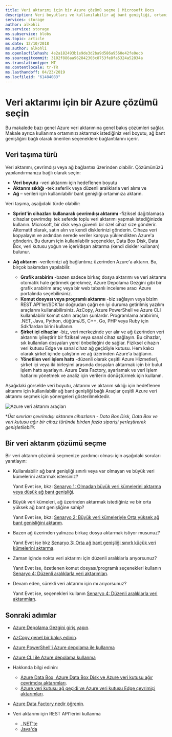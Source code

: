 ```yaml
---
title: Veri aktarımı için bir Azure çözümü seçme | Microsoft Docs
description: Veri boyutları ve kullanılabilir ağ bant genişliği, ortamınızdaki göre veri aktarımı için bir Azure çözümünü nasıl seçeceğinizi öğrenin
services: storage
author: alkohli
ms.service: storage
ms.subservice: blobs
ms.topic: article
ms.date: 12/10/2018
ms.author: alkohli
ms.openlocfilehash: 4e2a182493b1e9de3d2ba9d586a9560e42fe0ecb
ms.sourcegitcommit: 3102f886aa962842303c8753fe8fa5324a52834a
ms.translationtype: MT
ms.contentlocale: tr-TR
ms.lasthandoff: 04/23/2019
ms.locfileid: "61484083"
---
```

# <a name="choose-an-azure-solution-for-data-transfer"></a>Veri aktarımı için bir Azure çözümü seçin

Bu makalede bazı genel Azure veri aktarımına genel bakış çözümleri sağlar. Makale ayrıca kullanıma ortamınızı aktarmak istediğiniz veri boyutu, ağ bant genişliğini bağlı olarak önerilen seçeneklere bağlantılarını içerir.

## <a name="types-of-data-movement"></a>Veri taşıma türü

Veri aktarımı, çevrimdışı veya ağ bağlantısı üzerinden olabilir. Çözümünüzü yapılandırmanıza bağlı olarak seçin:

- **Veri boyutu** -veri aktarımı için hedeflenen boyutu
- **Aktarım sıklığı** -tek seferlik veya düzenli aralıklarla veri alımı ve
- **Ağ** – verileri için kullanılabilir bant genişliği ortamınıza aktarın.

Veri taşıma, aşağıdaki türde olabilir:

- **Sprint'in cihazları kullanarak çevrimdışı aktarımı** -fiziksel dağıtılamasa cihazlar çevrimdışı tek seferde toplu veri aktarımı yapmak istediğinizde kullanın. Microsoft, bir disk veya güvenli bir özel cihaz size gönderir. Alternatif olarak, satın alın ve kendi disklerinizi gönderin. Cihaza veri kopyalayın ve ardından nerede veriler karşıya yüklendikten Azure'a gönderin.  Bu durum için kullanılabilir seçenekler, Data Box Disk, Data Box, veri kutusu yoğun ve içeri/dışarı aktarma (kendi diskler kullanan) bulunur.

- **Ağ aktarım** -verilerinizi ağ bağlantınız üzerinden Azure'a aktarın. Bu, birçok bakımdan yapılabilir.

    - **Grafik arabirim** -bazen sadece birkaç dosya aktarımı ve veri aktarımı otomatik hale getirmek gerekmez, Azure Depolama Gezgini gibi bir grafik arabirim araç veya bir web tabanlı inceleme aracı Azure portalında seçebilirsiniz.
    - **Komut dosyası veya programlı aktarımı** -biz sağlayın veya bizim REST API'ler/SDK'lar doğrudan çağrı en iyi duruma getirilmiş yazılım araçlarını kullanabilirsiniz. AzCopy, Azure PowerShell ve Azure CLI kullanılabilir komut satırı araçları şunlardır. Programlama arabirimi, .NET, Java, Python, düğüm/JS, C++, Go, PHP veya Ruby için Sdk'lardan birini kullanın.
    - **Şirket içi cihazlar** -biz, veri merkezinde yer alır ve ağ üzerinden veri aktarımı iyileştirir bir fiziksel veya sanal cihaz sağlayın. Bu cihazlar, sık kullanılan dosyaları yerel önbelleğini de sağlar. Fiziksel cihazın veri kutusu Edge ve sanal cihaz ağ geçidiyle kutusu. Hem kalıcı olarak şirket içinde çalıştırın ve ağ üzerinden Azure'a bağlanın.
    - **Yönetilen veri işlem hattı** -düzenli olarak çeşitli Azure Hizmetleri, şirket içi veya iki birleşimi arasında dosyaları aktarmak için bir bulut işlem hattı ayarlayın. Azure Data Factory, ayarlamak ve veri işlem hatlarını yönetmek ve analiz için verilerin dönüştürmek için kullanın.

Aşağıdaki görselde veri boyutu, aktarımı ve aktarım sıklığı için hedeflenen aktarımı için kullanılabilir ağ bant genişliği bağlı Araçlar çeşitli Azure veri aktarımı seçmek için yönergeleri gösterilmektedir.

![Azure veri aktarım araçları](media/storage-choose-data-transfer-solution/azure-data-transfer-options-3.png)

**Üst sınırları çevrimdışı aktarımı cihazların - Data Box Disk, Data Box ve veri kutusu ağır bir cihaz türünde birden fazla siparişi yerleştirerek genişletilebilir.*

## <a name="selecting-a-data-transfer-solution"></a>Bir veri aktarım çözümü seçme

Bir veri aktarım çözümü seçmenize yardımcı olması için aşağıdaki soruları yanıtlayın:

- Kullanılabilir ağ bant genişliği sınırlı veya var olmayan ve büyük veri kümelerini aktarmak istersiniz?
  
    Yanıt Evet ise, bkz: [Senaryo 1: Olmadan büyük veri kümelerini aktarma veya düşük ağ bant genişliği](storage-solution-large-dataset-low-network.md).
- Büyük veri kümeleri, ağ üzerinden aktarmak istediğiniz ve bir orta yüksek ağ bant genişliğine sahip?

    Yanıt Evet ise, bkz: [Senaryo 2: Büyük veri kümeleriyle Orta yüksek ağ bant genişliğini aktarım](storage-solution-large-dataset-moderate-high-network.md).
- Bazen ağ üzerinden yalnızca birkaç dosya aktarmak istiyor musunuz?

    Yanıt Evet ise bkz [Senaryo 3: Orta ağ bant genişliği sınırlı küçük veri kümelerini aktarma](storage-solution-small-dataset-low-moderate-network.md).
- Zaman içinde nokta veri aktarımı için düzenli aralıklarla arıyorsunuz?

    Yanıt Evet ise, özetlenen komut dosyası/programlı seçenekleri kullanın [Senaryo 4: Düzenli aralıklarla veri aktarımları](storage-solution-periodic-data-transfer.md).
- Devam eden, sürekli veri aktarımı için mı arıyorsunuz?

    Yanıt Evet ise, seçenekleri kullanın [Senaryo 4: Düzenli aralıklarla veri aktarımları](storage-solution-periodic-data-transfer.md).

## <a name="next-steps"></a>Sonraki adımlar

- [Azure Depolama Gezgini giriş yapın](https://azure.microsoft.com/resources/videos/introduction-to-microsoft-azure-storage-explorer/).
- [AzCopy genel bir bakış edinin](https://docs.microsoft.com/azure/storage/common/storage-use-azcopy-v10).
- [Azure PowerShell'i Azure depolama ile kullanma](https://docs.microsoft.com/azure/storage/common/storage-powershell-guide-full)
- [Azure CLI ile Azure depolama kullanma](https://docs.microsoft.com/azure/storage/common/storage-azure-cli)
- Hakkında bilgi edinin:

    - [Azure Data Box, Azure Data Box Disk ve Azure veri kutusu ağır çevrimdışı aktarımları](https://docs.microsoft.com/azure/databox/).
    - [Azure veri kutusu ağ geçidi ve Azure veri kutusu Edge çevrimiçi aktarımları](https://docs.microsoft.com/azure/databox-online/).
- [Azure Data Factory nedir öğrenin](https://docs.microsoft.com/azure/data-factory/copy-activity-overview).
- Veri aktarımı için REST API'lerini kullanma

    - [. NET'te](https://docs.microsoft.com/dotnet/api/overview/azure/storage)
    - [Java'da](https://docs.microsoft.com/java/api/overview/azure/storage/client)
